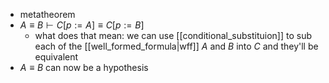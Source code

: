 - metatheorem
- $A \equiv B \vdash C[p:=A] \equiv C[p:=B]$    
	- what does that mean: we can use [[conditional_substituion]] to sub each of the [[well_formed_formula|wff]] $A$ and $B$ into $C$ and they'll be equivalent
- $A \equiv B$ can now be a hypothesis